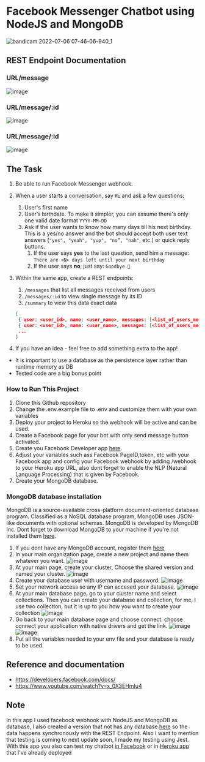 # Facebook Messenger Chatbot using NodeJS and MongoDB
![bandicam 2022-07-06 07-46-06-940_1](https://user-images.githubusercontent.com/90015124/177462773-bd8e7d0e-3eb6-4aa2-b155-b5f2351e25a5.gif)

## REST Endpoint Documentation
### URL/message
![image](https://user-images.githubusercontent.com/90015124/177463002-970b89c7-d331-4613-86a3-994654a180fc.png)

### URL/message/:id
![image](https://user-images.githubusercontent.com/90015124/177463202-9899519f-a628-424e-ac90-0963e4219757.png)

### URL/message/:id
![image](https://user-images.githubusercontent.com/90015124/177463288-979c406e-f9ce-4f50-9472-c4a010d945a3.png)


## The Task
1. Be able to run Facebook Messenger webhook.
2. When a user starts a conversation, say `Hi` and ask a few questions:
    1. User's first name
    2. User’s birthdate. To make it simpler, you can assume there's only one valid date format `YYYY-MM-DD`
    3. Ask if the user wants to know how many days till his next birthday. 
    This is a yes/no answer and the bot should accept both user text answers 
    (`"yes", "yeah", "yup", "no”, "nah"`, etc.) or quick reply buttons.
        1.  If the user says **yes** to the last question, send him a message: 
        `There are <N> days left until your next birthday`
        2. If the user says **no**, just say: `Goodbye 👋`
3. Within the same app, create a REST endpoints: 
    1. `/messages` that list all messages received from users
    2. `/messages/:id` to view single message by its ID
    3. `/summary` to view this data exact data
    
    ```json
    [
     { user: <user_id>, name: <user_name>, messages: [<list_of_users_messages>] }
     { user: <user_id>, name: <user_name>, messages: [<list_of_users_messages>] }
     ...
    ]
    ```
    
4. If you have an idea - feel free to add something extra to the app!
- It is important to use a database as the persistence layer rather than runtime memory as DB
- Tested code are a big bonus point


### How to Run This Project
1. Clone this Github repository
2. Change the .env.example file to .env and customize them with your own variables
3. Deploy your project to Heroku so the webhook will be active and can be used.
4. Create a Facebook page for your bot with only send message button activated.
5. Create you Facebook Developer app [here](https://developers.facebook.com/).
6. Adjust your variables such ass Facebook PageID,token, etc with your Facebook app and config your Facebook webhook by adding /webhook to your Heroku app URL, also dont forget to enable the NLP (Natural Language Processing) that is given by Facebook.
7. Create your MongoDB database.

### MongoDB database installation
MongoDB is a source-available cross-platform document-oriented database program. Classified as a NoSQL database program, MongoDB uses JSON-like documents with optional schemas. MongoDB is developed by MongoDB Inc. Dont forget to download MongoDB to your machine if you're not installed them [here](https://www.mongodb.com/try/download/community).
1. If you dont have any MongoDB account, register them [here](https://account.mongodb.com/account/register?signedOut=true)
2. In your main organization page, create a new project and name them whatever you want.
  ![image](https://user-images.githubusercontent.com/90015124/177465513-eaa0e2f6-5ff9-4d76-af6c-78161afa8694.png)
3. At your main page, create your cluster, Choose the shared version and named your cluster.
  ![image](https://user-images.githubusercontent.com/90015124/177465740-c1b6ff7d-6dd6-4f2c-bae6-758a779165ab.png)
4. Create your database user with username and password.
  ![image](https://user-images.githubusercontent.com/90015124/177465881-7624b27c-4296-4796-8afc-18a92d6086e2.png)
5. Set your network access so any IP can accesed your database.
  ![image](https://user-images.githubusercontent.com/90015124/177465976-47ad17f8-4bae-46e2-96ac-780394f3659e.png)
5. At your main database page, go to your cluster name and select collections. Then you can create your database and collection, for me, I use two collection, but it is up to you how you want to create your collection
  ![image](https://user-images.githubusercontent.com/90015124/177466189-2a1d7722-ec51-4ff2-b4c9-d588460b8263.png)
6. Go back to your main database page and choose connect. choose connect your application with native drivers and get the link.
  ![image](https://user-images.githubusercontent.com/90015124/177466380-999d5015-4acf-45fd-a167-49917b44556d.png)
  ![image](https://user-images.githubusercontent.com/90015124/177466418-5adbb3e5-f157-4756-92cd-eee277928d20.png)
7. Put all the variables needed to your env file and your database is ready to be used.

## Reference and documentation
- https://developers.facebook.com/docs/
- https://www.youtube.com/watch?v=x_0X3EHmIu4

## Note
In this app I used facebook webhook with NodeJS and MongoDB as database, I also created a version that not has any database [here](https://github.com/agungmulia/FacebookMessengerChatbot-NodeJS-MongoDB) so the data happens  synchronously with the REST Endpoint. Also I want to mention that testing is coming to next update soon, I made my testing using Jest. With this app you also can test my chatbot [in Facebook](https://www.facebook.com/agungmuliachatbot/?locale=en_US) or in [Heroku app](https://agungchatbot.herokuapp.com/) that I've already deployed



